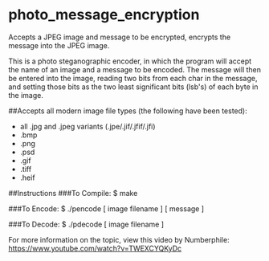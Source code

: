 # photo_message_encryption
Accepts a JPEG image and message to be encrypted, encrypts the message into the JPEG image.

This is a photo steganographic encoder, in which the program will accept the name of an image and a message to be encoded. The message will then be entered into the image, reading two bits from each char in the message, and setting those bits as the two least significant bits (lsb's) of each byte in the image.

##Accepts all modern image file types (the following have been tested):
  - all .jpg and .jpeg variants (.jpe/.jif/.jfif/.jfi)
  - .bmp
  - .png
  - .psd
  - .gif
  - .tiff
  - .heif
  
##Instructions
###To Compile:
  $ make
  
###To Encode:
  $ ./pencode [ image filename ] [ message ]
  
###To Decode:
  $ ./pdecode [ image filename ]

For more information on the topic, view this video by Numberphile: https://www.youtube.com/watch?v=TWEXCYQKyDc
